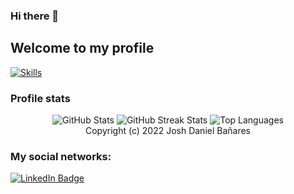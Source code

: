 ### Hi there 👋
## Welcome to my profile
[![Skills](https://img.shields.io/badge/Self_Assessment-415/723/750-FF3300?style=flat-square)](https://github.com/KatePril/SelfAssessment/blob/2024-summer/Profile/REPORT.md)


### Profile stats
<div align="center">
    <img src="https://github-readme-stats.vercel.app/api?username=KatePril&theme=vue-dark&show_icons=true&hide_border=true&count_private=true" alt="GitHub Stats">
    <img src="https://github-readme-streak-stats.herokuapp.com/?user=KatePril&theme=vue-dark&hide_border=true" alt="GitHub Streak Stats">
    <img src="https://github-readme-stats.vercel.app/api/top-langs/?username=KatePril&theme=vue-dark&show_icons=true&hide_border=true&layout=compact" alt="Top Languages">
</div>
<div align="center">
  Copyright (c) 2022 Josh Daniel Bañares
</div>
<div>
<h3>My social networks: </h3>
<a href="https://www.linkedin.com/in/kateryna-prylutska-785a292aa">
    <img src="https://img.shields.io/badge/LinkedIn-blue?style=for-the-badge&logo=linkedin&logoColor=white" alt="LinkedIn Badge"/>
</a>
</div>
<!--
**KatePril/KatePril** is a ✨ _special_ ✨ repository because its `README.md` (this file) appears on your GitHub profile.

Here are some ideas to get you started:

- 🔭 I’m currently working on ...
- 🌱 I’m currently learning ...
- 👯 I’m looking to collaborate on ...
- 🤔 I’m looking for help with ...
- 💬 Ask me about ...
- 📫 How to reach me: ...
- 😄 Pronouns: ...
- ⚡ Fun fact: ...
-->
